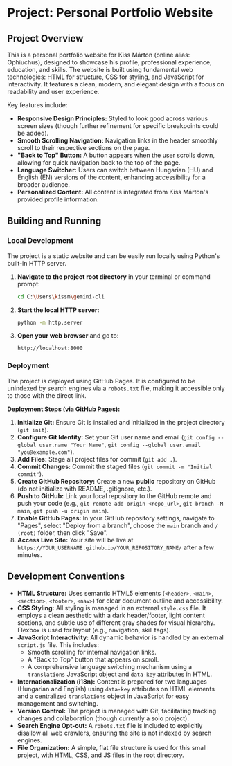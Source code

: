 # Project: Personal Portfolio Website

## Project Overview

This is a personal portfolio website for Kiss Márton (online alias: Ophiuchus), designed to showcase his profile, professional experience, education, and skills. The website is built using fundamental web technologies: HTML for structure, CSS for styling, and JavaScript for interactivity. It features a clean, modern, and elegant design with a focus on readability and user experience.

Key features include:
-   **Responsive Design Principles:** Styled to look good across various screen sizes (though further refinement for specific breakpoints could be added).
-   **Smooth Scrolling Navigation:** Navigation links in the header smoothly scroll to their respective sections on the page.
-   **"Back to Top" Button:** A button appears when the user scrolls down, allowing for quick navigation back to the top of the page.
-   **Language Switcher:** Users can switch between Hungarian (HU) and English (EN) versions of the content, enhancing accessibility for a broader audience.
-   **Personalized Content:** All content is integrated from Kiss Márton's provided profile information.

## Building and Running

### Local Development

The project is a static website and can be easily run locally using Python's built-in HTTP server.

1.  **Navigate to the project root directory** in your terminal or command prompt:
    ```bash
    cd C:\Users\kissm\gemini-cli
    ```
2.  **Start the local HTTP server:**
    ```bash
    python -m http.server
    ```
3.  **Open your web browser** and go to:
    ```
    http://localhost:8000
    ```

### Deployment

The project is deployed using GitHub Pages. It is configured to be unindexed by search engines via a `robots.txt` file, making it accessible only to those with the direct link.

**Deployment Steps (via GitHub Pages):**

1.  **Initialize Git:** Ensure Git is installed and initialized in the project directory (`git init`).
2.  **Configure Git Identity:** Set your Git user name and email (`git config --global user.name "Your Name"`, `git config --global user.email "you@example.com"`).
3.  **Add Files:** Stage all project files for commit (`git add .`).
4.  **Commit Changes:** Commit the staged files (`git commit -m "Initial commit"`).
5.  **Create GitHub Repository:** Create a new **public** repository on GitHub (do not initialize with README, .gitignore, etc.).
6.  **Push to GitHub:** Link your local repository to the GitHub remote and push your code (e.g., `git remote add origin <repo_url>`, `git branch -M main`, `git push -u origin main`).
7.  **Enable GitHub Pages:** In your GitHub repository settings, navigate to "Pages", select "Deploy from a branch", choose the `main` branch and `/ (root)` folder, then click "Save".
8.  **Access Live Site:** Your site will be live at `https://YOUR_USERNAME.github.io/YOUR_REPOSITORY_NAME/` after a few minutes.

## Development Conventions

*   **HTML Structure:** Uses semantic HTML5 elements (`<header>`, `<main>`, `<section>`, `<footer>`, `<nav>`) for clear document outline and accessibility.
*   **CSS Styling:** All styling is managed in an external `style.css` file. It employs a clean aesthetic with a dark header/footer, light content sections, and subtle use of different gray shades for visual hierarchy. Flexbox is used for layout (e.g., navigation, skill tags).
*   **JavaScript Interactivity:** All dynamic behavior is handled by an external `script.js` file. This includes:
    *   Smooth scrolling for internal navigation links.
    *   A "Back to Top" button that appears on scroll.
    *   A comprehensive language switching mechanism using a `translations` JavaScript object and `data-key` attributes in HTML.
*   **Internationalization (i18n):** Content is prepared for two languages (Hungarian and English) using `data-key` attributes on HTML elements and a centralized `translations` object in JavaScript for easy management and switching.
*   **Version Control:** The project is managed with Git, facilitating tracking changes and collaboration (though currently a solo project).
*   **Search Engine Opt-out:** A `robots.txt` file is included to explicitly disallow all web crawlers, ensuring the site is not indexed by search engines.
*   **File Organization:** A simple, flat file structure is used for this small project, with HTML, CSS, and JS files in the root directory.
